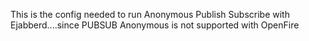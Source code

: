 This is the config needed to run Anonymous Publish Subscribe with Ejabberd....since PUBSUB Anonymous is not supported with OpenFire